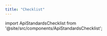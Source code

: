 ```yaml
---
title: "Checklist"
---
```


import ApiStandardsChecklist from '@site/src/components/ApiStandardsChecklist';

<ApiStandardsChecklist />
